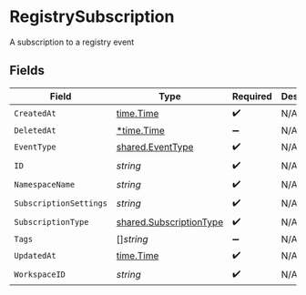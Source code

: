 # RegistrySubscription

A subscription to a registry event


## Fields

| Field                                                                     | Type                                                                      | Required                                                                  | Description                                                               |
| ------------------------------------------------------------------------- | ------------------------------------------------------------------------- | ------------------------------------------------------------------------- | ------------------------------------------------------------------------- |
| `CreatedAt`                                                               | [time.Time](https://pkg.go.dev/time#Time)                                 | :heavy_check_mark:                                                        | N/A                                                                       |
| `DeletedAt`                                                               | [*time.Time](https://pkg.go.dev/time#Time)                                | :heavy_minus_sign:                                                        | N/A                                                                       |
| `EventType`                                                               | [shared.EventType](../../../pkg/models/shared/eventtype.md)               | :heavy_check_mark:                                                        | N/A                                                                       |
| `ID`                                                                      | *string*                                                                  | :heavy_check_mark:                                                        | N/A                                                                       |
| `NamespaceName`                                                           | *string*                                                                  | :heavy_check_mark:                                                        | N/A                                                                       |
| `SubscriptionSettings`                                                    | *string*                                                                  | :heavy_check_mark:                                                        | N/A                                                                       |
| `SubscriptionType`                                                        | [shared.SubscriptionType](../../../pkg/models/shared/subscriptiontype.md) | :heavy_check_mark:                                                        | N/A                                                                       |
| `Tags`                                                                    | []*string*                                                                | :heavy_minus_sign:                                                        | N/A                                                                       |
| `UpdatedAt`                                                               | [time.Time](https://pkg.go.dev/time#Time)                                 | :heavy_check_mark:                                                        | N/A                                                                       |
| `WorkspaceID`                                                             | *string*                                                                  | :heavy_check_mark:                                                        | N/A                                                                       |